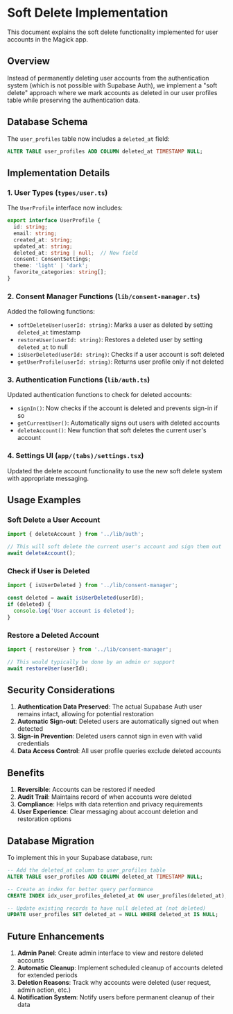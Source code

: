 # Soft Delete Implementation

This document explains the soft delete functionality implemented for user accounts in the Magick app.

## Overview

Instead of permanently deleting user accounts from the authentication system (which is not possible with Supabase Auth), we implement a "soft delete" approach where we mark accounts as deleted in our user profiles table while preserving the authentication data.

## Database Schema

The `user_profiles` table now includes a `deleted_at` field:

```sql
ALTER TABLE user_profiles ADD COLUMN deleted_at TIMESTAMP NULL;
```

## Implementation Details

### 1. User Types (`types/user.ts`)

The `UserProfile` interface now includes:
```typescript
export interface UserProfile {
  id: string;
  email: string;
  created_at: string;
  updated_at: string;
  deleted_at: string | null;  // New field
  consent: ConsentSettings;
  theme: 'light' | 'dark';
  favorite_categories: string[];
}
```

### 2. Consent Manager Functions (`lib/consent-manager.ts`)

Added the following functions:

- `softDeleteUser(userId: string)`: Marks a user as deleted by setting `deleted_at` timestamp
- `restoreUser(userId: string)`: Restores a deleted user by setting `deleted_at` to null
- `isUserDeleted(userId: string)`: Checks if a user account is soft deleted
- `getUserProfile(userId: string)`: Returns user profile only if not deleted

### 3. Authentication Functions (`lib/auth.ts`)

Updated authentication functions to check for deleted accounts:

- `signIn()`: Now checks if the account is deleted and prevents sign-in if so
- `getCurrentUser()`: Automatically signs out users with deleted accounts
- `deleteAccount()`: New function that soft deletes the current user's account

### 4. Settings UI (`app/(tabs)/settings.tsx`)

Updated the delete account functionality to use the new soft delete system with appropriate messaging.

## Usage Examples

### Soft Delete a User Account
```typescript
import { deleteAccount } from '../lib/auth';

// This will soft delete the current user's account and sign them out
await deleteAccount();
```

### Check if User is Deleted
```typescript
import { isUserDeleted } from '../lib/consent-manager';

const deleted = await isUserDeleted(userId);
if (deleted) {
  console.log('User account is deleted');
}
```

### Restore a Deleted Account
```typescript
import { restoreUser } from '../lib/consent-manager';

// This would typically be done by an admin or support
await restoreUser(userId);
```

## Security Considerations

1. **Authentication Data Preserved**: The actual Supabase Auth user remains intact, allowing for potential restoration
2. **Automatic Sign-out**: Deleted users are automatically signed out when detected
3. **Sign-in Prevention**: Deleted users cannot sign in even with valid credentials
4. **Data Access Control**: All user profile queries exclude deleted accounts

## Benefits

1. **Reversible**: Accounts can be restored if needed
2. **Audit Trail**: Maintains record of when accounts were deleted
3. **Compliance**: Helps with data retention and privacy requirements
4. **User Experience**: Clear messaging about account deletion and restoration options

## Database Migration

To implement this in your Supabase database, run:

```sql
-- Add the deleted_at column to user_profiles table
ALTER TABLE user_profiles ADD COLUMN deleted_at TIMESTAMP NULL;

-- Create an index for better query performance
CREATE INDEX idx_user_profiles_deleted_at ON user_profiles(deleted_at);

-- Update existing records to have null deleted_at (not deleted)
UPDATE user_profiles SET deleted_at = NULL WHERE deleted_at IS NULL;
```

## Future Enhancements

1. **Admin Panel**: Create admin interface to view and restore deleted accounts
2. **Automatic Cleanup**: Implement scheduled cleanup of accounts deleted for extended periods
3. **Deletion Reasons**: Track why accounts were deleted (user request, admin action, etc.)
4. **Notification System**: Notify users before permanent cleanup of their data



